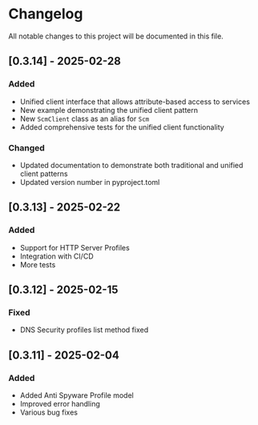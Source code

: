 # Changelog

All notable changes to this project will be documented in this file.

## [0.3.14] - 2025-02-28

### Added
- Unified client interface that allows attribute-based access to services
- New example demonstrating the unified client pattern
- New `ScmClient` class as an alias for `Scm`
- Added comprehensive tests for the unified client functionality

### Changed
- Updated documentation to demonstrate both traditional and unified client patterns
- Updated version number in pyproject.toml

## [0.3.13] - 2025-02-22

### Added
- Support for HTTP Server Profiles
- Integration with CI/CD
- More tests

## [0.3.12] - 2025-02-15

### Fixed
- DNS Security profiles list method fixed

## [0.3.11] - 2025-02-04

### Added
- Added Anti Spyware Profile model
- Improved error handling
- Various bug fixes